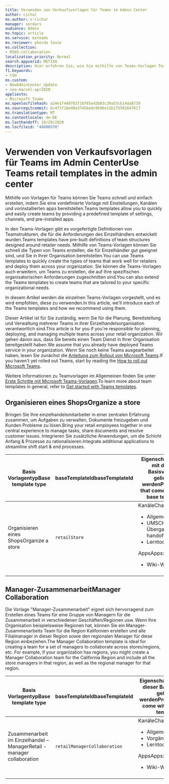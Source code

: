 ```yaml
---
title: Verwenden von Verkaufsvorlagen für Teams im Admin Center
author: cichur
ms.author: v-cichur
manager: serdars
audience: Admin
ms.topic: article
ms.service: msteams
ms.reviewer: phecda louie
ms.collection:
- M365-collaboration
localization_priority: Normal
search.appverid: MET150
description: Hier erfahren Sie, wie Sie mithilfe von Teams-Vorlagen Teamstrukturen erstellen, die für Einzelhändler benötigt werden, indem Sie mithilfe des Admin Centers vordefinierte Einstellungen, Kanäle und vorinstallierte apps bereitstellen.
f1.keywords:
- CSH
ms.custom:
- NewAdminCenter_Update
- seo-marvel-apr2020
appliesto:
- Microsoft Teams
ms.openlocfilehash: a24e1f440702f10785e42b83c39a53cb14da8739
ms.sourcegitcommit: bc471f18e40e37456edc9696e11b175581847617
ms.translationtype: MT
ms.contentlocale: de-DE
ms.lasthandoff: 10/29/2020
ms.locfileid: "48800578"
---
```

# <a name="use-teams-retail-templates-in-the-admin-center"></a><span data-ttu-id="6d2d2-103">Verwenden von Verkaufsvorlagen für Teams im Admin Center</span><span class="sxs-lookup"><span data-stu-id="6d2d2-103">Use Teams retail templates in the admin center</span></span>

<span data-ttu-id="6d2d2-104">Mithilfe von Vorlagen für Teams können Sie Teams schnell und einfach erstellen, indem Sie eine vordefinierte Vorlage mit Einstellungen, Kanälen und vorinstallierten apps bereitstellen.</span><span class="sxs-lookup"><span data-stu-id="6d2d2-104">Teams templates allow you to quickly and easily create teams by providing a predefined template of settings, channels, and pre-installed apps.</span></span>

<span data-ttu-id="6d2d2-105">In den Teams-Vorlagen gibt es vorgefertigte Definitionen von Teamstrukturen, die für die Anforderungen des Einzelhändlers entwickelt wurden.</span><span class="sxs-lookup"><span data-stu-id="6d2d2-105">Teams templates have pre-built definitions of team structures designed around retailer needs.</span></span> <span data-ttu-id="6d2d2-106">Mithilfe von Teams-Vorlagen können Sie schnell die Typen von Teams erstellen, die für Einzelhändler gut geeignet sind, und Sie in Ihrer Organisation bereitstellen.</span><span class="sxs-lookup"><span data-stu-id="6d2d2-106">You can use Teams templates to quickly create the types of teams that work well for retailers and deploy them across your organization.</span></span> <span data-ttu-id="6d2d2-107">Sie können die Teams-Vorlagen auch erweitern, um Teams zu erstellen, die auf Ihre spezifischen organisatorischen Anforderungen zugeschnitten sind.</span><span class="sxs-lookup"><span data-stu-id="6d2d2-107">You can also extend the Teams templates to create teams that are tailored to your specific organizational needs.</span></span>

<span data-ttu-id="6d2d2-108">In diesem Artikel werden die einzelnen Teams-Vorlagen vorgestellt, und es wird empfohlen, diese zu verwenden.</span><span class="sxs-lookup"><span data-stu-id="6d2d2-108">In this article, we'll introduce each of the Teams templates and how we recommend using them.</span></span>

<span data-ttu-id="6d2d2-109">Dieser Artikel ist für Sie zuständig, wenn Sie für die Planung, Bereitstellung und Verwaltung mehrerer Teams in ihrer Einzelhandelsorganisation verantwortlich sind.</span><span class="sxs-lookup"><span data-stu-id="6d2d2-109">This article is for you if you're responsible for planning, deploying, and managing multiple teams across your retail organization.</span></span> <span data-ttu-id="6d2d2-110">Wir gehen davon aus, dass Sie bereits einen Team Dienst in Ihrer Organisation bereitgestellt haben.</span><span class="sxs-lookup"><span data-stu-id="6d2d2-110">We assume that you already have deployed Teams service in your organization.</span></span> <span data-ttu-id="6d2d2-111">Wenn Sie noch keine Teams ausgearbeitet haben, lesen Sie zunächst die [Anleitung zum Rollout von Microsoft Teams](How-to-roll-out-teams.md).</span><span class="sxs-lookup"><span data-stu-id="6d2d2-111">If you haven't yet rolled out Teams, start by reading the [How to roll out Microsoft Teams](How-to-roll-out-teams.md).</span></span>

<span data-ttu-id="6d2d2-112">Weitere Informationen zu Teamvorlagen im Allgemeinen finden Sie unter [Erste Schritte mit Microsoft Teams-Vorlagen](get-started-with-teams-templates-in-the-admin-console.md).</span><span class="sxs-lookup"><span data-stu-id="6d2d2-112">To learn more about team templates in general, refer to [Get started with Teams templates](get-started-with-teams-templates-in-the-admin-console.md).</span></span>

## <a name="organize-a-store"></a><span data-ttu-id="6d2d2-113">Organisieren eines Shops</span><span class="sxs-lookup"><span data-stu-id="6d2d2-113">Organize a store</span></span>

<span data-ttu-id="6d2d2-114">Bringen Sie Ihre einzelhandelsmitarbeiter in einer zentralen Erfahrung zusammen, um Aufgaben zu verwalten, Dokumente freizugeben und Kunden Probleme zu lösen.</span><span class="sxs-lookup"><span data-stu-id="6d2d2-114">Bring your retail employees together in one central experience to manage tasks, share documents and resolve customer issues.</span></span> <span data-ttu-id="6d2d2-115">Integrieren Sie zusätzliche Anwendungen, um die Schicht Anfang & Prozesse zu rationalisieren.</span><span class="sxs-lookup"><span data-stu-id="6d2d2-115">Integrate additional applications to streamline shift start & end processes.</span></span>

| <span data-ttu-id="6d2d2-116">Basis Vorlagentyp</span><span class="sxs-lookup"><span data-stu-id="6d2d2-116">Base template type</span></span> |<span data-ttu-id="6d2d2-117">baseTemplateId</span><span class="sxs-lookup"><span data-stu-id="6d2d2-117">baseTemplateId</span></span> | <span data-ttu-id="6d2d2-118">Eigenschaften, die mit dieser Basisvorlage geliefert werden</span><span class="sxs-lookup"><span data-stu-id="6d2d2-118">Properties that come with this base template</span></span> |
| ------------------|-- |----------------------------------------------------- |
|<span data-ttu-id="6d2d2-119">Organisieren eines Shops</span><span class="sxs-lookup"><span data-stu-id="6d2d2-119">Organize a store</span></span>| `retailStore`|<span data-ttu-id="6d2d2-120">Kanäle</span><span class="sxs-lookup"><span data-stu-id="6d2d2-120">Channels:</span></span> <ul><li><span data-ttu-id="6d2d2-121">Allgemein</span><span class="sxs-lookup"><span data-stu-id="6d2d2-121">General</span></span><li><span data-ttu-id="6d2d2-122">UMSCHALT Übergabe</span><span class="sxs-lookup"><span data-stu-id="6d2d2-122">Shift handoff</span></span></li><li><span data-ttu-id="6d2d2-123">Lerntools</span><span class="sxs-lookup"><span data-stu-id="6d2d2-123">Learning</span></span></li></ul> <span data-ttu-id="6d2d2-124">Apps</span><span class="sxs-lookup"><span data-stu-id="6d2d2-124">Apps:</span></span> <ul><li><span data-ttu-id="6d2d2-125">Wiki-</span><span class="sxs-lookup"><span data-stu-id="6d2d2-125">Wiki</span></span></li></ul>|
||||

## <a name="manager-collaboration"></a><span data-ttu-id="6d2d2-126">Manager-Zusammenarbeit</span><span class="sxs-lookup"><span data-stu-id="6d2d2-126">Manager Collaboration</span></span>

<span data-ttu-id="6d2d2-127">Die Vorlage "Manager-Zusammenarbeit" eignet sich hervorragend zum Erstellen eines Teams für eine Gruppe von Managern für die Zusammenarbeit in verschiedenen Geschäften/Regionen usw. Wenn Ihre Organisation beispielsweise Regionen hat, können Sie ein Manager-Zusammenarbeits Team für die Region Kalifornien erstellen und alle Filialmanager in dieser Region sowie den regionalen Manager für diese Region einbeziehen.</span><span class="sxs-lookup"><span data-stu-id="6d2d2-127">The Manager Collaboration template is ideal for creating a team for a set of managers to collaborate across stores/regions, etc. For example, if your organization has regions, you might create a Manager Collaboration team for the California Region and include all the store managers in that region, as well as the regional manager for that region.</span></span>

| <span data-ttu-id="6d2d2-128">Basis Vorlagentyp</span><span class="sxs-lookup"><span data-stu-id="6d2d2-128">Base template type</span></span>| <span data-ttu-id="6d2d2-129">baseTemplateId</span><span class="sxs-lookup"><span data-stu-id="6d2d2-129">baseTemplateId</span></span> | <span data-ttu-id="6d2d2-130">Eigenschaften, die mit dieser Basisvorlage geliefert werden</span><span class="sxs-lookup"><span data-stu-id="6d2d2-130">Properties that come with this base template</span></span> |
| ------------------|- |----------------------------------------------------- |
|<span data-ttu-id="6d2d2-131">Zusammenarbeit im Einzelhandel – Manager</span><span class="sxs-lookup"><span data-stu-id="6d2d2-131">Retail - manager collaboration</span></span>|`retailManagerCollaboration` |<span data-ttu-id="6d2d2-132">Kanäle</span><span class="sxs-lookup"><span data-stu-id="6d2d2-132">Channels:</span></span> <ul><li><span data-ttu-id="6d2d2-133">Allgemein</span><span class="sxs-lookup"><span data-stu-id="6d2d2-133">General</span></span><li><span data-ttu-id="6d2d2-134">Vorgänge</span><span class="sxs-lookup"><span data-stu-id="6d2d2-134">Operations</span></span></li><li><span data-ttu-id="6d2d2-135">Lerntools</span><span class="sxs-lookup"><span data-stu-id="6d2d2-135">Learning</span></span></li></ul> <span data-ttu-id="6d2d2-136">Apps</span><span class="sxs-lookup"><span data-stu-id="6d2d2-136">Apps:</span></span> <ul><li><span data-ttu-id="6d2d2-137">Wiki-</span><span class="sxs-lookup"><span data-stu-id="6d2d2-137">Wiki</span></span></li></ul>|
||||
